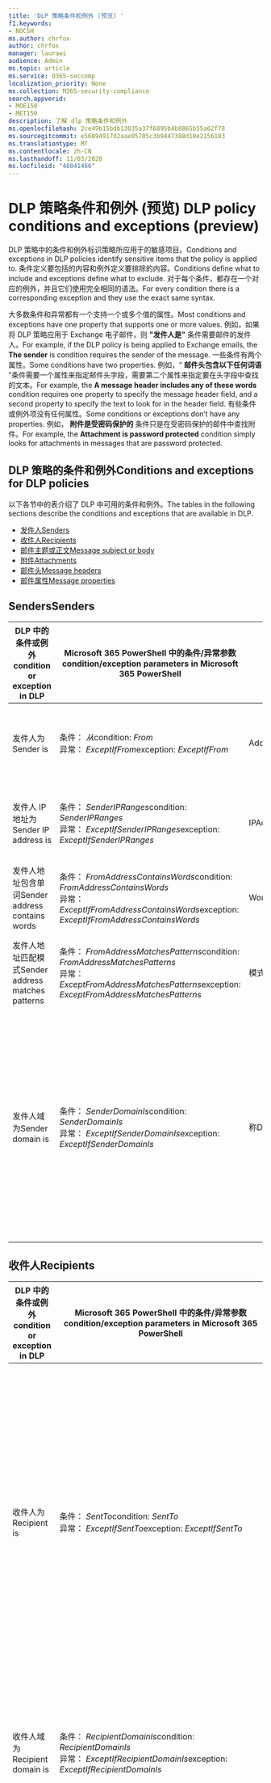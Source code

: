 ```yaml
---
title: 'DLP 策略条件和例外 (预览) '
f1.keywords:
- NOCSH
ms.author: chrfox
author: chrfox
manager: laurawi
audience: Admin
ms.topic: article
ms.service: O365-seccomp
localization_priority: None
ms.collection: M365-security-compliance
search.appverid:
- MOE150
- MET150
description: 了解 dlp 策略条件和例外
ms.openlocfilehash: 2ce49b15bdb13035a37f6895b4b8865b55a62f78
ms.sourcegitcommit: e56894917d2aae05705c3b9447388d10e2156183
ms.translationtype: MT
ms.contentlocale: zh-CN
ms.lasthandoff: 11/03/2020
ms.locfileid: "48841466"
---
```

# <a name="dlp-policy-conditions-and-exceptions-preview"></a><span data-ttu-id="b28ac-103">DLP 策略条件和例外 (预览) </span><span class="sxs-lookup"><span data-stu-id="b28ac-103">DLP policy conditions and exceptions (preview)</span></span>

<span data-ttu-id="b28ac-104">DLP 策略中的条件和例外标识策略所应用于的敏感项目。</span><span class="sxs-lookup"><span data-stu-id="b28ac-104">Conditions and exceptions in DLP policies identify sensitive items that the policy is applied to.</span></span> <span data-ttu-id="b28ac-105">条件定义要包括的内容和例外定义要排除的内容。</span><span class="sxs-lookup"><span data-stu-id="b28ac-105">Conditions define what to include and exceptions define what to exclude.</span></span> <span data-ttu-id="b28ac-106">对于每个条件，都存在一个对应的例外，并且它们使用完全相同的语法。</span><span class="sxs-lookup"><span data-stu-id="b28ac-106">For every condition there is a corresponding exception and they use the exact same syntax.</span></span>

 <span data-ttu-id="b28ac-107">大多数条件和异常都有一个支持一个或多个值的属性。</span><span class="sxs-lookup"><span data-stu-id="b28ac-107">Most conditions and exceptions have one property that supports one or more values.</span></span> <span data-ttu-id="b28ac-108">例如，如果将 DLP 策略应用于 Exchange 电子邮件，则 **"发件人是"** 条件需要邮件的发件人。</span><span class="sxs-lookup"><span data-stu-id="b28ac-108">For example, if the DLP policy is being applied to Exchange emails, the **The sender** is condition requires the sender of the message.</span></span> <span data-ttu-id="b28ac-109">一些条件有两个属性。</span><span class="sxs-lookup"><span data-stu-id="b28ac-109">Some conditions have two properties.</span></span> <span data-ttu-id="b28ac-110">例如，“ **邮件头包含以下任何词语** ”条件需要一个属性来指定邮件头字段，需要第二个属性来指定要在头字段中查找的文本。</span><span class="sxs-lookup"><span data-stu-id="b28ac-110">For example, the **A message header includes any of these words** condition requires one property to specify the message header field, and a second property to specify the text to look for in the header field.</span></span> <span data-ttu-id="b28ac-111">有些条件或例外项没有任何属性。</span><span class="sxs-lookup"><span data-stu-id="b28ac-111">Some conditions or exceptions don’t have any properties.</span></span> <span data-ttu-id="b28ac-112">例如， **附件是受密码保护的** 条件只是在受密码保护的邮件中查找附件。</span><span class="sxs-lookup"><span data-stu-id="b28ac-112">For example, the **Attachment is password protected** condition simply looks for attachments in messages that are password protected.</span></span>

## <a name="conditions-and-exceptions-for-dlp-policies"></a><span data-ttu-id="b28ac-113">DLP 策略的条件和例外</span><span class="sxs-lookup"><span data-stu-id="b28ac-113">Conditions and exceptions for DLP policies</span></span>

<span data-ttu-id="b28ac-114">以下各节中的表介绍了 DLP 中可用的条件和例外。</span><span class="sxs-lookup"><span data-stu-id="b28ac-114">The tables in the following sections describe the conditions and exceptions that are available in DLP.</span></span>

- [<span data-ttu-id="b28ac-115">发件人</span><span class="sxs-lookup"><span data-stu-id="b28ac-115">Senders</span></span>](#senders)
- [<span data-ttu-id="b28ac-116">收件人</span><span class="sxs-lookup"><span data-stu-id="b28ac-116">Recipients</span></span>](#recipients)
- [<span data-ttu-id="b28ac-117">邮件主题或正文</span><span class="sxs-lookup"><span data-stu-id="b28ac-117">Message subject or body</span></span>](#message-subject-or-body)
- [<span data-ttu-id="b28ac-118">附件</span><span class="sxs-lookup"><span data-stu-id="b28ac-118">Attachments</span></span>](#attachments)
- [<span data-ttu-id="b28ac-119">邮件头</span><span class="sxs-lookup"><span data-stu-id="b28ac-119">Message headers</span></span>](#message-headers)
- [<span data-ttu-id="b28ac-120">邮件属性</span><span class="sxs-lookup"><span data-stu-id="b28ac-120">Message properties</span></span>](#message-properties)

## <a name="senders"></a><span data-ttu-id="b28ac-121">Senders</span><span class="sxs-lookup"><span data-stu-id="b28ac-121">Senders</span></span>


|<span data-ttu-id="b28ac-122">**DLP 中的条件或例外**</span><span class="sxs-lookup"><span data-stu-id="b28ac-122">**condition or exception in DLP**</span></span>  |<span data-ttu-id="b28ac-123">**Microsoft 365 PowerShell 中的条件/异常参数**</span><span class="sxs-lookup"><span data-stu-id="b28ac-123">**condition/exception parameters in Microsoft 365 PowerShell**</span></span> |<span data-ttu-id="b28ac-124">**属性类型**</span><span class="sxs-lookup"><span data-stu-id="b28ac-124">**property type**</span></span>  |<span data-ttu-id="b28ac-125">**说明**</span><span class="sxs-lookup"><span data-stu-id="b28ac-125">**description**</span></span>|
|---------|---------|---------|---------|
|<span data-ttu-id="b28ac-126">发件人为</span><span class="sxs-lookup"><span data-stu-id="b28ac-126">Sender is</span></span> |<span data-ttu-id="b28ac-127">条件： *从*</span><span class="sxs-lookup"><span data-stu-id="b28ac-127">condition: *From*</span></span> <br/> <span data-ttu-id="b28ac-128">异常： *ExceptIfFrom*</span><span class="sxs-lookup"><span data-stu-id="b28ac-128">exception: *ExceptIfFrom*</span></span>      |<span data-ttu-id="b28ac-129">Addresses</span><span class="sxs-lookup"><span data-stu-id="b28ac-129">Addresses</span></span> |     <span data-ttu-id="b28ac-130">由组织中的指定邮箱、邮件用户、邮件联系人或 Microsoft 365 组发送的邮件。</span><span class="sxs-lookup"><span data-stu-id="b28ac-130">Messages that are sent by the specified mailboxes, mail users, mail contacts, or Microsoft 365 groups in the organization.</span></span>|
|<span data-ttu-id="b28ac-131">发件人 IP 地址为</span><span class="sxs-lookup"><span data-stu-id="b28ac-131">Sender IP address is</span></span>     |<span data-ttu-id="b28ac-132">条件： *SenderIPRanges*</span><span class="sxs-lookup"><span data-stu-id="b28ac-132">condition: *SenderIPRanges*</span></span><br/> <span data-ttu-id="b28ac-133">异常： *ExceptIfSenderIPRanges*</span><span class="sxs-lookup"><span data-stu-id="b28ac-133">exception: *ExceptIfSenderIPRanges*</span></span>         |  <span data-ttu-id="b28ac-134">IPAddressRanges</span><span class="sxs-lookup"><span data-stu-id="b28ac-134">IPAddressRanges</span></span>       | <span data-ttu-id="b28ac-135">发件人的 IP 地址匹配指定的 IP 地址或位于指定的 IP 地址范围内的邮件。</span><span class="sxs-lookup"><span data-stu-id="b28ac-135">Messages where the sender's IP address matches the specified IP address, or falls within the specified IP address range.</span></span>       |
|<span data-ttu-id="b28ac-136">发件人地址包含单词</span><span class="sxs-lookup"><span data-stu-id="b28ac-136">Sender address contains words</span></span>   | <span data-ttu-id="b28ac-137">条件： *FromAddressContainsWords*</span><span class="sxs-lookup"><span data-stu-id="b28ac-137">condition: *FromAddressContainsWords*</span></span> <br/> <span data-ttu-id="b28ac-138">异常： *ExceptIfFromAddressContainsWords*</span><span class="sxs-lookup"><span data-stu-id="b28ac-138">exception: *ExceptIfFromAddressContainsWords*</span></span>        |   <span data-ttu-id="b28ac-139">Words</span><span class="sxs-lookup"><span data-stu-id="b28ac-139">Words</span></span>      |   <span data-ttu-id="b28ac-140">发件人电子邮件地址中包含指定词语的邮件。</span><span class="sxs-lookup"><span data-stu-id="b28ac-140">Messages that contain the specified words in the sender's email address.</span></span>|
| <span data-ttu-id="b28ac-141">发件人地址匹配模式</span><span class="sxs-lookup"><span data-stu-id="b28ac-141">Sender address matches patterns</span></span>    | <span data-ttu-id="b28ac-142">条件： *FromAddressMatchesPatterns*</span><span class="sxs-lookup"><span data-stu-id="b28ac-142">condition: *FromAddressMatchesPatterns*</span></span> <br/> <span data-ttu-id="b28ac-143">异常： *ExceptFromAddressMatchesPatterns*</span><span class="sxs-lookup"><span data-stu-id="b28ac-143">exception: *ExceptFromAddressMatchesPatterns*</span></span>       |      <span data-ttu-id="b28ac-144">模式</span><span class="sxs-lookup"><span data-stu-id="b28ac-144">Patterns</span></span>   |  <span data-ttu-id="b28ac-145">发件人的电子邮件地址包含匹配指定正则表达式的文本模式的邮件。</span><span class="sxs-lookup"><span data-stu-id="b28ac-145">Messages where the sender's email address contains text patterns that match the specified regular expressions.</span></span>  |
|<span data-ttu-id="b28ac-146">发件人域为</span><span class="sxs-lookup"><span data-stu-id="b28ac-146">Sender domain is</span></span>  |  <span data-ttu-id="b28ac-147">条件： *SenderDomainIs*</span><span class="sxs-lookup"><span data-stu-id="b28ac-147">condition: *SenderDomainIs*</span></span> <br/> <span data-ttu-id="b28ac-148">异常： *ExceptIfSenderDomainIs*</span><span class="sxs-lookup"><span data-stu-id="b28ac-148">exception: *ExceptIfSenderDomainIs*</span></span>       |<span data-ttu-id="b28ac-149">称</span><span class="sxs-lookup"><span data-stu-id="b28ac-149">DomainName</span></span>         |     <span data-ttu-id="b28ac-150">发件人的电子邮件地址域与指定值匹配的邮件。</span><span class="sxs-lookup"><span data-stu-id="b28ac-150">Messages where the domain of the sender's email address matches the specified value.</span></span> <span data-ttu-id="b28ac-151">如果您需要查找 *包含* 指定域的发件人域 (例如，域) 的任何子域，请使用 **发件人地址匹配** ( *FromAddressMatchesPatterns* ) 条件，并使用语法： ' \. domain \. com $ ' 指定域。</span><span class="sxs-lookup"><span data-stu-id="b28ac-151">If you need to find sender domains that *contain* the specified domain (for example, any subdomain of a domain), use **The sender address matches** ( *FromAddressMatchesPatterns* ) condition and specify the domain by using the syntax: '\.domain\.com$'.</span></span>    |

## <a name="recipients"></a><span data-ttu-id="b28ac-152">收件人</span><span class="sxs-lookup"><span data-stu-id="b28ac-152">Recipients</span></span>

|<span data-ttu-id="b28ac-153">**DLP 中的条件或例外**</span><span class="sxs-lookup"><span data-stu-id="b28ac-153">**condition or exception in DLP**</span></span>| <span data-ttu-id="b28ac-154">**Microsoft 365 PowerShell 中的条件/异常参数**</span><span class="sxs-lookup"><span data-stu-id="b28ac-154">**condition/exception parameters in Microsoft 365 PowerShell**</span></span> |    <span data-ttu-id="b28ac-155">**属性类型**</span><span class="sxs-lookup"><span data-stu-id="b28ac-155">**property type**</span></span> | <span data-ttu-id="b28ac-156">**说明**</span><span class="sxs-lookup"><span data-stu-id="b28ac-156">**description**</span></span>|
|---------|---------|---------|---------|
|<span data-ttu-id="b28ac-157">收件人为</span><span class="sxs-lookup"><span data-stu-id="b28ac-157">Recipient is</span></span>|  <span data-ttu-id="b28ac-158">条件： *SentTo*</span><span class="sxs-lookup"><span data-stu-id="b28ac-158">condition: *SentTo*</span></span> <br/> <span data-ttu-id="b28ac-159">异常： *ExceptIfSentTo*</span><span class="sxs-lookup"><span data-stu-id="b28ac-159">exception: *ExceptIfSentTo*</span></span> | <span data-ttu-id="b28ac-160">Addresses</span><span class="sxs-lookup"><span data-stu-id="b28ac-160">Addresses</span></span> | <span data-ttu-id="b28ac-161">其中一个收件人是组织中指定的邮箱、邮件用户或邮件联系人的邮件。</span><span class="sxs-lookup"><span data-stu-id="b28ac-161">Messages where one of the recipients is the specified mailbox, mail user, or mail contact in the organization.</span></span> <span data-ttu-id="b28ac-162">收件人可以在邮件的 " **收件人** "、 **"抄送** " 或 **"密件抄送** " 字段中。</span><span class="sxs-lookup"><span data-stu-id="b28ac-162">The recipients can be in the **To** , **Cc** , or **Bcc** fields of the message.</span></span>|
|<span data-ttu-id="b28ac-163">收件人域为</span><span class="sxs-lookup"><span data-stu-id="b28ac-163">Recipient domain is</span></span>|   <span data-ttu-id="b28ac-164">条件： *RecipientDomainIs*</span><span class="sxs-lookup"><span data-stu-id="b28ac-164">condition: *RecipientDomainIs*</span></span> <br/> <span data-ttu-id="b28ac-165">异常： *ExceptIfRecipientDomainIs*</span><span class="sxs-lookup"><span data-stu-id="b28ac-165">exception: *ExceptIfRecipientDomainIs*</span></span> |   <span data-ttu-id="b28ac-166">称</span><span class="sxs-lookup"><span data-stu-id="b28ac-166">DomainName</span></span> |    <span data-ttu-id="b28ac-167">发件人的电子邮件地址域与指定值匹配的邮件。</span><span class="sxs-lookup"><span data-stu-id="b28ac-167">Messages where the domain of the sender's email address matches the specified value.</span></span>|
|<span data-ttu-id="b28ac-168">收件人地址包含单词</span><span class="sxs-lookup"><span data-stu-id="b28ac-168">Recipient address contains words</span></span>|  <span data-ttu-id="b28ac-169">条件： *RecipientAddressContainsWords*</span><span class="sxs-lookup"><span data-stu-id="b28ac-169">condition: *RecipientAddressContainsWords*</span></span> <br/> <span data-ttu-id="b28ac-170">异常： *ExceptIfRecipientAddressContainsWords*</span><span class="sxs-lookup"><span data-stu-id="b28ac-170">exception: *ExceptIfRecipientAddressContainsWords*</span></span>|    <span data-ttu-id="b28ac-171">Words</span><span class="sxs-lookup"><span data-stu-id="b28ac-171">Words</span></span>|  <span data-ttu-id="b28ac-172">收件人电子邮件地址中包含指定词语的邮件。</span><span class="sxs-lookup"><span data-stu-id="b28ac-172">Messages that contain the specified words in the recipient's email address.</span></span> <br/><span data-ttu-id="b28ac-p105">**注意** ：此条件不考虑发送到收件人代理地址的邮件。它只匹配发送到收件人主电子邮件地址的邮件。</span><span class="sxs-lookup"><span data-stu-id="b28ac-p105">**Note** : This condition doesn't consider messages that are sent to recipient proxy addresses. It only matches messages that are sent to the recipient's primary email address.</span></span>|
|<span data-ttu-id="b28ac-175">收件人地址匹配模式</span><span class="sxs-lookup"><span data-stu-id="b28ac-175">Recipient address matches patterns</span></span>| <span data-ttu-id="b28ac-176">条件： *RecipientAddressMatchesPatterns*</span><span class="sxs-lookup"><span data-stu-id="b28ac-176">condition: *RecipientAddressMatchesPatterns*</span></span> <br/> <span data-ttu-id="b28ac-177">异常： *ExceptIfRecipientAddressMatchesPatterns*</span><span class="sxs-lookup"><span data-stu-id="b28ac-177">exception: *ExceptIfRecipientAddressMatchesPatterns*</span></span>|   <span data-ttu-id="b28ac-178">模式</span><span class="sxs-lookup"><span data-stu-id="b28ac-178">Patterns</span></span>    |<span data-ttu-id="b28ac-179">收件人的电子邮件地址包含匹配指定正则表达式的文本模式的邮件。</span><span class="sxs-lookup"><span data-stu-id="b28ac-179">Messages where a recipient's email address contains text patterns that match the specified regular expressions.</span></span> <br/> <span data-ttu-id="b28ac-p106">**注意** ：此条件不考虑发送到收件人代理地址的邮件。它只匹配发送到收件人主电子邮件地址的邮件。</span><span class="sxs-lookup"><span data-stu-id="b28ac-p106">**Note** : This condition doesn't consider messages that are sent to recipient proxy addresses. It only matches messages that are sent to the recipient's primary email address.</span></span>|
|<span data-ttu-id="b28ac-182">发送给的成员</span><span class="sxs-lookup"><span data-stu-id="b28ac-182">Sent to member of</span></span>| <span data-ttu-id="b28ac-183">条件： *SentToMemberOf*</span><span class="sxs-lookup"><span data-stu-id="b28ac-183">condition: *SentToMemberOf*</span></span> <br/> <span data-ttu-id="b28ac-184">异常： *ExceptIfSentToMemberOf*</span><span class="sxs-lookup"><span data-stu-id="b28ac-184">exception: *ExceptIfSentToMemberOf*</span></span>|  <span data-ttu-id="b28ac-185">Addresses</span><span class="sxs-lookup"><span data-stu-id="b28ac-185">Addresses</span></span>|  <span data-ttu-id="b28ac-186">包含指定通讯组成员、已启用邮件的安全组或 Microsoft 365 组的收件人的邮件。</span><span class="sxs-lookup"><span data-stu-id="b28ac-186">Messages that contain recipients who are members of the specified distribution group, mail-enabled security group, or Microsoft 365 group.</span></span> <span data-ttu-id="b28ac-187">该组可以位于邮件的 " **收件人** "、 **"抄送** " 或 **"密件抄送** " 字段中。</span><span class="sxs-lookup"><span data-stu-id="b28ac-187">The group can be in the **To** , **Cc** , or **Bcc** fields of the message.</span></span>|

## <a name="message-subject-or-body"></a><span data-ttu-id="b28ac-188">邮件主题或正文</span><span class="sxs-lookup"><span data-stu-id="b28ac-188">Message subject or body</span></span>

|<span data-ttu-id="b28ac-189">**DLP 中的条件或例外**</span><span class="sxs-lookup"><span data-stu-id="b28ac-189">**condition or exception in DLP**</span></span> | <span data-ttu-id="b28ac-190">**Microsoft 365 PowerShell 中的条件/异常参数**</span><span class="sxs-lookup"><span data-stu-id="b28ac-190">**condition/exception parameters in Microsoft 365 PowerShell**</span></span> |<span data-ttu-id="b28ac-191">**属性类型**</span><span class="sxs-lookup"><span data-stu-id="b28ac-191">**property type**</span></span>| <span data-ttu-id="b28ac-192">**说明**</span><span class="sxs-lookup"><span data-stu-id="b28ac-192">**description**</span></span>|
|---------|---------|---------|---------|
|<span data-ttu-id="b28ac-193">主题包含字词或短语</span><span class="sxs-lookup"><span data-stu-id="b28ac-193">Subject contains words or phrases</span></span>| <span data-ttu-id="b28ac-194">条件： *SubjectContainsWords*</span><span class="sxs-lookup"><span data-stu-id="b28ac-194">condition: *SubjectContainsWords*</span></span> <br/> <span data-ttu-id="b28ac-195">异常： *ExceptIf SubjectContainsWords*</span><span class="sxs-lookup"><span data-stu-id="b28ac-195">exception: *ExceptIf SubjectContainsWords*</span></span>| <span data-ttu-id="b28ac-196">Words</span><span class="sxs-lookup"><span data-stu-id="b28ac-196">Words</span></span>   |<span data-ttu-id="b28ac-197">在" Subject "字段中包含指定词语的邮件。</span><span class="sxs-lookup"><span data-stu-id="b28ac-197">Messages that have the specified words in the Subject field.</span></span>|
|<span data-ttu-id="b28ac-198">主题匹配模式</span><span class="sxs-lookup"><span data-stu-id="b28ac-198">Subject matches patterns</span></span>|<span data-ttu-id="b28ac-199">条件： *SubjectMatchesPatterns*</span><span class="sxs-lookup"><span data-stu-id="b28ac-199">condition: *SubjectMatchesPatterns*</span></span> <br/> <span data-ttu-id="b28ac-200">异常： *ExceptIf SubjectMatchesPatterns*</span><span class="sxs-lookup"><span data-stu-id="b28ac-200">exception: *ExceptIf SubjectMatchesPatterns*</span></span>|<span data-ttu-id="b28ac-201">模式</span><span class="sxs-lookup"><span data-stu-id="b28ac-201">Patterns</span></span>   |<span data-ttu-id="b28ac-202">"Subject" 字段包含匹配指定正则表达式的文本模式的邮件。</span><span class="sxs-lookup"><span data-stu-id="b28ac-202">Messages where the Subject field contain text patterns that match the specified regular expressions.</span></span>|
|<span data-ttu-id="b28ac-203">内容包含</span><span class="sxs-lookup"><span data-stu-id="b28ac-203">Content contains</span></span>|  <span data-ttu-id="b28ac-204">条件： *ContentContainsSensitiveInformation*</span><span class="sxs-lookup"><span data-stu-id="b28ac-204">condition: *ContentContainsSensitiveInformation*</span></span> <br/> <span data-ttu-id="b28ac-205">异常 *ExceptIfContentContainsSensitiveInformation*</span><span class="sxs-lookup"><span data-stu-id="b28ac-205">exception *ExceptIfContentContainsSensitiveInformation*</span></span>| <span data-ttu-id="b28ac-206">SensitiveInformationTypes</span><span class="sxs-lookup"><span data-stu-id="b28ac-206">SensitiveInformationTypes</span></span>|  <span data-ttu-id="b28ac-207">包含由数据丢失防护 (DLP) 策略定义的敏感信息的邮件或文档。</span><span class="sxs-lookup"><span data-stu-id="b28ac-207">Messages or documents that contain sensitive information as defined by data loss prevention (DLP) policies.</span></span>|


## <a name="attachments"></a><span data-ttu-id="b28ac-208">Attachments</span><span class="sxs-lookup"><span data-stu-id="b28ac-208">Attachments</span></span>

|<span data-ttu-id="b28ac-209">**DLP 中的条件或例外**</span><span class="sxs-lookup"><span data-stu-id="b28ac-209">**condition or exception in DLP**</span></span>| <span data-ttu-id="b28ac-210">**Microsoft 365 PowerShell 中的条件/异常参数**</span><span class="sxs-lookup"><span data-stu-id="b28ac-210">**condition/exception parameters in Microsoft 365 PowerShell**</span></span>| <span data-ttu-id="b28ac-211">**属性类型**</span><span class="sxs-lookup"><span data-stu-id="b28ac-211">**property type**</span></span>   |<span data-ttu-id="b28ac-212">**说明**</span><span class="sxs-lookup"><span data-stu-id="b28ac-212">**description**</span></span>|
|---------|---------|---------|---------|
|<span data-ttu-id="b28ac-213">附件受密码保护</span><span class="sxs-lookup"><span data-stu-id="b28ac-213">Attachment is password protected</span></span>|<span data-ttu-id="b28ac-214">条件： *DocumentIsPasswordProtected*</span><span class="sxs-lookup"><span data-stu-id="b28ac-214">condition: *DocumentIsPasswordProtected*</span></span> <br/> <span data-ttu-id="b28ac-215">异常： *ExceptIfDocumentIsPasswordProtected*</span><span class="sxs-lookup"><span data-stu-id="b28ac-215">exception: *ExceptIfDocumentIsPasswordProtected*</span></span>|<span data-ttu-id="b28ac-216">无</span><span class="sxs-lookup"><span data-stu-id="b28ac-216">none</span></span>| <span data-ttu-id="b28ac-217">附件受密码保护的邮件（因而无法扫描）。</span><span class="sxs-lookup"><span data-stu-id="b28ac-217">Messages where an attachment is password protected (and therefore can't be scanned).</span></span> <span data-ttu-id="b28ac-218">密码检测仅适用于 Office 文档和 .zip 文件。</span><span class="sxs-lookup"><span data-stu-id="b28ac-218">Password detection only works for Office documents and .zip files.</span></span>|
|<span data-ttu-id="b28ac-219">附件的文件扩展名为</span><span class="sxs-lookup"><span data-stu-id="b28ac-219">Attachment’s file extension is</span></span>|<span data-ttu-id="b28ac-220">条件： *ContentExtensionMatchesWords*</span><span class="sxs-lookup"><span data-stu-id="b28ac-220">condition: *ContentExtensionMatchesWords*</span></span> <br/> <span data-ttu-id="b28ac-221">异常： *ExceptIfContentExtensionMatchesWords*</span><span class="sxs-lookup"><span data-stu-id="b28ac-221">exception: *ExceptIfContentExtensionMatchesWords*</span></span>|  <span data-ttu-id="b28ac-222">Words</span><span class="sxs-lookup"><span data-stu-id="b28ac-222">Words</span></span>   |<span data-ttu-id="b28ac-223">附件的文件扩展名匹配任意指定词语的邮件。</span><span class="sxs-lookup"><span data-stu-id="b28ac-223">Messages where an attachment's file extension matches any of the specified words.</span></span>|
|<span data-ttu-id="b28ac-224">无法扫描任何电子邮件附件的内容</span><span class="sxs-lookup"><span data-stu-id="b28ac-224">Any email attachment’s content could not be scanned</span></span>|<span data-ttu-id="b28ac-225">条件： *DocumentIsUnsupported*</span><span class="sxs-lookup"><span data-stu-id="b28ac-225">condition: *DocumentIsUnsupported*</span></span> <br/><span data-ttu-id="b28ac-226">异常： *ExceptIf DocumentIsUnsupported*</span><span class="sxs-lookup"><span data-stu-id="b28ac-226">exception: *ExceptIf DocumentIsUnsupported*</span></span>|   <span data-ttu-id="b28ac-227">不适用</span><span class="sxs-lookup"><span data-stu-id="b28ac-227">n/a</span></span>|    <span data-ttu-id="b28ac-228">Exchange Online 本身不会识别其附件的邮件。</span><span class="sxs-lookup"><span data-stu-id="b28ac-228">Messages where an attachment isn't natively recognized by Exchange Online.</span></span>|
|<span data-ttu-id="b28ac-229">任何电子邮件附件的内容未完成扫描</span><span class="sxs-lookup"><span data-stu-id="b28ac-229">Any email attachment’s content didn’t complete scanning</span></span>|   <span data-ttu-id="b28ac-230">条件： *ProcessingLimitExceeded*</span><span class="sxs-lookup"><span data-stu-id="b28ac-230">condition: *ProcessingLimitExceeded*</span></span> <br/> <span data-ttu-id="b28ac-231">异常： *ExceptIfProcessingLimitExceeded*</span><span class="sxs-lookup"><span data-stu-id="b28ac-231">exception: *ExceptIfProcessingLimitExceeded*</span></span>|    <span data-ttu-id="b28ac-232">无</span><span class="sxs-lookup"><span data-stu-id="b28ac-232">n/a</span></span> |<span data-ttu-id="b28ac-p109">规则引擎无法完成附件扫描的邮件。可以使用此条件创建规则，以协同工作来标识并处理无法完全扫描内容的邮件。</span><span class="sxs-lookup"><span data-stu-id="b28ac-p109">Messages where the rules engine couldn't complete the scanning of the attachments. You can use this condition to create rules that work together to identify and process messages where the content couldn't be fully scanned.</span></span>|
|<span data-ttu-id="b28ac-235">文档名称包含单词</span><span class="sxs-lookup"><span data-stu-id="b28ac-235">Document name contains words</span></span>|<span data-ttu-id="b28ac-236">条件： *DocumentNameMatchesWords*</span><span class="sxs-lookup"><span data-stu-id="b28ac-236">condition: *DocumentNameMatchesWords*</span></span> <br/> <span data-ttu-id="b28ac-237">异常： *ExceptIfDocumentNameMatchesWords*</span><span class="sxs-lookup"><span data-stu-id="b28ac-237">exception: *ExceptIfDocumentNameMatchesWords*</span></span> |<span data-ttu-id="b28ac-238">Words</span><span class="sxs-lookup"><span data-stu-id="b28ac-238">Words</span></span>  |<span data-ttu-id="b28ac-239">附件的文件名匹配任何指定单词的邮件。</span><span class="sxs-lookup"><span data-stu-id="b28ac-239">Messages where an attachment's file name matches any of the specified words.</span></span>|
|<span data-ttu-id="b28ac-240">文档名称匹配模式</span><span class="sxs-lookup"><span data-stu-id="b28ac-240">Document name matches patterns</span></span>|<span data-ttu-id="b28ac-241">条件： *DocumentNameMatchesPatterns*</span><span class="sxs-lookup"><span data-stu-id="b28ac-241">condition: *DocumentNameMatchesPatterns*</span></span> <br/> <span data-ttu-id="b28ac-242">异常： *ExceptIfDocumentNameMatchesPatterns*</span><span class="sxs-lookup"><span data-stu-id="b28ac-242">exception: *ExceptIfDocumentNameMatchesPatterns*</span></span>|    <span data-ttu-id="b28ac-243">模式</span><span class="sxs-lookup"><span data-stu-id="b28ac-243">Patterns</span></span>    |<span data-ttu-id="b28ac-244">附件的文件名包含匹配指定正则表达式的文本模式的邮件。</span><span class="sxs-lookup"><span data-stu-id="b28ac-244">Messages where an attachment's file name contains text patterns that match the specified regular expressions.</span></span>|
|<span data-ttu-id="b28ac-245">文档属性为</span><span class="sxs-lookup"><span data-stu-id="b28ac-245">Document property is</span></span>|<span data-ttu-id="b28ac-246">条件： *ContentPropertyContainsWords*</span><span class="sxs-lookup"><span data-stu-id="b28ac-246">condition: *ContentPropertyContainsWords*</span></span> <br/> <span data-ttu-id="b28ac-247">异常： *ExceptIfContentPropertyContainsWords*</span><span class="sxs-lookup"><span data-stu-id="b28ac-247">exception: *ExceptIfContentPropertyContainsWords*</span></span> |<span data-ttu-id="b28ac-248">Words</span><span class="sxs-lookup"><span data-stu-id="b28ac-248">Words</span></span>| <span data-ttu-id="b28ac-249">附件的文件扩展名与任何指定词语相匹配的邮件或文档。</span><span class="sxs-lookup"><span data-stu-id="b28ac-249">Messages or documents where an attachment's file extension matches any of the specified words.</span></span>|
|<span data-ttu-id="b28ac-250">文档大小等于或大于</span><span class="sxs-lookup"><span data-stu-id="b28ac-250">Document size equals or is greater than</span></span>| <span data-ttu-id="b28ac-251">条件： *DocumentSizeOver*</span><span class="sxs-lookup"><span data-stu-id="b28ac-251">condition: *DocumentSizeOver*</span></span> <br/> <span data-ttu-id="b28ac-252">异常： *ExceptIfDocumentSizeOver*</span><span class="sxs-lookup"><span data-stu-id="b28ac-252">exception: *ExceptIfDocumentSizeOver*</span></span>|    <span data-ttu-id="b28ac-253">Size</span><span class="sxs-lookup"><span data-stu-id="b28ac-253">Size</span></span>    |<span data-ttu-id="b28ac-254">任何附件大于或等于指定值的邮件。</span><span class="sxs-lookup"><span data-stu-id="b28ac-254">Messages where any attachment is greater than or equal to the specified value.</span></span>|

## <a name="message-headers"></a><span data-ttu-id="b28ac-255">邮件头</span><span class="sxs-lookup"><span data-stu-id="b28ac-255">Message Headers</span></span>

|<span data-ttu-id="b28ac-256">**DLP 中的条件或例外**</span><span class="sxs-lookup"><span data-stu-id="b28ac-256">**condition or exception in DLP**</span></span>| <span data-ttu-id="b28ac-257">**Microsoft 365 PowerShell 中的条件/异常参数**</span><span class="sxs-lookup"><span data-stu-id="b28ac-257">**condition/exception parameters in Microsoft 365 PowerShell**</span></span>| <span data-ttu-id="b28ac-258">**属性类型**</span><span class="sxs-lookup"><span data-stu-id="b28ac-258">**property type**</span></span>|  <span data-ttu-id="b28ac-259">**说明**</span><span class="sxs-lookup"><span data-stu-id="b28ac-259">**description**</span></span>|
|---------|---------|---------|---------|
|<span data-ttu-id="b28ac-260">标头包含字词或短语</span><span class="sxs-lookup"><span data-stu-id="b28ac-260">Header contains words or phrases</span></span>|<span data-ttu-id="b28ac-261">条件： *HeaderContainsWords*</span><span class="sxs-lookup"><span data-stu-id="b28ac-261">condition: *HeaderContainsWords*</span></span> <br/> <span data-ttu-id="b28ac-262">异常： *ExceptIfHeaderContainsWords*</span><span class="sxs-lookup"><span data-stu-id="b28ac-262">exception: *ExceptIfHeaderContainsWords*</span></span>|  <span data-ttu-id="b28ac-263">哈希表</span><span class="sxs-lookup"><span data-stu-id="b28ac-263">Hash Table</span></span>  |<span data-ttu-id="b28ac-264">包含指定的标头字段的消息和该标头字段的值包含指定的单词。</span><span class="sxs-lookup"><span data-stu-id="b28ac-264">Messages that contain the specified header field, and the value of that header field contains the specified words.</span></span>|
|<span data-ttu-id="b28ac-265">标头匹配模式</span><span class="sxs-lookup"><span data-stu-id="b28ac-265">Header matches patterns</span></span>|   <span data-ttu-id="b28ac-266">条件： *HeaderMatchesPatterns*</span><span class="sxs-lookup"><span data-stu-id="b28ac-266">condition: *HeaderMatchesPatterns*</span></span> <br/> <span data-ttu-id="b28ac-267">异常： *ExceptIfHeaderMatchesPatterns*</span><span class="sxs-lookup"><span data-stu-id="b28ac-267">exception: *ExceptIfHeaderMatchesPatterns*</span></span>|    <span data-ttu-id="b28ac-268">哈希表</span><span class="sxs-lookup"><span data-stu-id="b28ac-268">Hash Table</span></span>  |<span data-ttu-id="b28ac-269">包含指定的标头字段的消息，并且该标头字段的值包含指定的正则表达式。</span><span class="sxs-lookup"><span data-stu-id="b28ac-269">Messages that contain the specified header field, and the value of that header field contains the specified regular expressions.</span></span>|

## <a name="message-properties"></a><span data-ttu-id="b28ac-270">邮件属性</span><span class="sxs-lookup"><span data-stu-id="b28ac-270">Message properties</span></span>

|<span data-ttu-id="b28ac-271">**DLP 中的条件或例外**</span><span class="sxs-lookup"><span data-stu-id="b28ac-271">**condition or exception in DLP**</span></span>| <span data-ttu-id="b28ac-272">**Microsoft 365 PowerShell 中的条件/异常参数**</span><span class="sxs-lookup"><span data-stu-id="b28ac-272">**condition/exception parameters in Microsoft 365 PowerShell**</span></span>| <span data-ttu-id="b28ac-273">**属性类型**</span><span class="sxs-lookup"><span data-stu-id="b28ac-273">**property type**</span></span>   |<span data-ttu-id="b28ac-274">**说明**</span><span class="sxs-lookup"><span data-stu-id="b28ac-274">**description**</span></span>|
|---------|---------|---------|---------|
|<span data-ttu-id="b28ac-275">邮件大小超过</span><span class="sxs-lookup"><span data-stu-id="b28ac-275">Message size over</span></span>|<span data-ttu-id="b28ac-276">条件： *MessageSizeOver*</span><span class="sxs-lookup"><span data-stu-id="b28ac-276">condition: *MessageSizeOver*</span></span> <br/> <span data-ttu-id="b28ac-277">异常： *ExceptIfMessageSizeOver*</span><span class="sxs-lookup"><span data-stu-id="b28ac-277">exception: *ExceptIfMessageSizeOver*</span></span>| <span data-ttu-id="b28ac-278">Size</span><span class="sxs-lookup"><span data-stu-id="b28ac-278">Size</span></span>    |<span data-ttu-id="b28ac-279">总大小（邮件和附件）大于或等于指定值的邮件。</span><span class="sxs-lookup"><span data-stu-id="b28ac-279">Messages where the total size (message plus attachments) is greater than or equal to the specified value.</span></span> <br/><span data-ttu-id="b28ac-p110">**注意** ：在确定邮件流规则之前将对邮箱的邮件大小限制进行评估。对于邮箱而言过大的邮件将被拒绝，然后此条件的规则才能对该邮件采取措施。</span><span class="sxs-lookup"><span data-stu-id="b28ac-p110">**Note** : Message size limits on mailboxes are evaluated before mail flow rules. A message that's too large for a mailbox will be rejected before a rule with this condition is able to act on the message.</span></span>|

